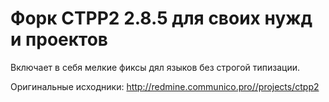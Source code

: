 # Форк CTPP2 2.8.5 для своих нужд и проектов
Включает в себя мелкие фиксы дял языков без строгой типизации. 

Оригинальные исходники: http://redmine.communico.pro//projects/ctpp2
